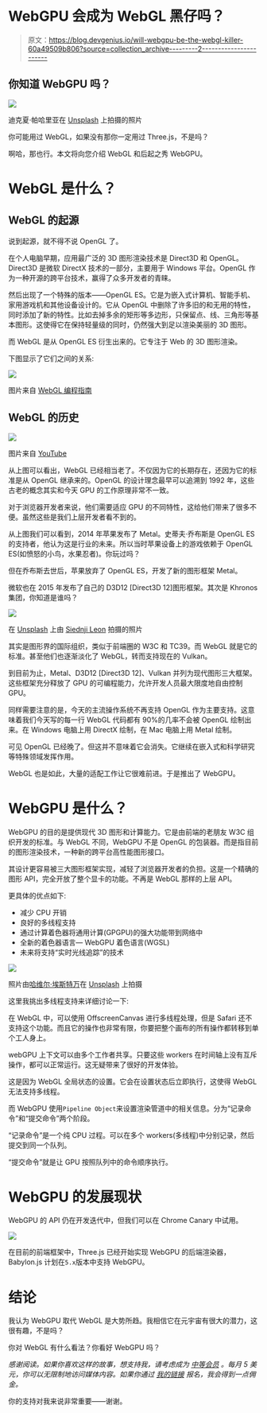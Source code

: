 # WebGPU 会成为 WebGL 黑仔吗？

> 原文：<https://blog.devgenius.io/will-webgpu-be-the-webgl-killer-60a49509b806?source=collection_archive---------2----------------------->

## 你知道 WebGPU 吗？

![](img/e9ce9e08a46caa7f2f6c3c5206800fb0.png)

迪克夏·帕哈里亚在 [Unsplash](https://unsplash.com?utm_source=medium&utm_medium=referral) 上拍摄的照片

你可能用过 WebGL，如果没有那你一定用过 Three.js，不是吗？

啊哈，那也行。本文将向您介绍 WebGL 和后起之秀 WebGPU。

# WebGL 是什么？

## WebGL 的起源

说到起源，就不得不说 OpenGL 了。

在个人电脑早期，应用最广泛的 3D 图形渲染技术是 Direct3D 和 OpenGL。Direct3D 是微软 DirectX 技术的一部分，主要用于 Windows 平台。OpenGL 作为一种开源的跨平台技术，赢得了众多开发者的青睐。

然后出现了一个特殊的版本——OpenGL ES。它是为嵌入式计算机、智能手机、家用游戏机和其他设备设计的。它从 OpenGL 中删除了许多旧的和无用的特性，同时添加了新的特性。比如去掉多余的矩形等多边形，只保留点、线、三角形等基本图形。这使得它在保持轻量级的同时，仍然强大到足以渲染美丽的 3D 图形。

而 WebGL 是从 OpenGL ES 衍生出来的。它专注于 Web 的 3D 图形渲染。

下图显示了它们之间的关系:

![](img/87ee33bfdc52b7d8524977b15dffbbba.png)

图片来自 [WebGL 编程指南](https://www.google.com/books/edition/WebGL_Programming_Guide/3c-jmWkLNwUC?hl=en&gbpv=0)

## WebGL 的历史

![](img/d5ba8cb0324118a70db09ca279562cde.png)

图片来自 [YouTube](https://www.youtube.com/watch?v=y2dZYG5YTRU)

从上图可以看出，WebGL 已经相当老了。不仅因为它的长期存在，还因为它的标准是从 OpenGL 继承来的。OpenGL 的设计理念最早可以追溯到 1992 年，这些古老的概念其实和今天 GPU 的工作原理非常不一致。

对于浏览器开发者来说，他们需要适应 GPU 的不同特性，这给他们带来了很多不便。虽然这些是我们上层开发者看不到的。

从上图我们可以看到，2014 年苹果发布了 Metal。史蒂夫·乔布斯是 OpenGL ES 的支持者，他认为这是行业的未来。所以当时苹果设备上的游戏依赖于 OpenGL ES(如愤怒的小鸟，水果忍者)。你玩过吗？

但在乔布斯去世后，苹果放弃了 OpenGL ES，开发了新的图形框架 Metal。

微软也在 2015 年发布了自己的 D3D12 [Direct3D 12]图形框架。其次是 Khronos 集团，你知道是谁吗？

![](img/4ad1dd487cacc46288fc55d532a6a4ea.png)

在 [Unsplash](https://unsplash.com?utm_source=medium&utm_medium=referral) 上由 [Siednji Leon](https://unsplash.com/@siednji?utm_source=medium&utm_medium=referral) 拍摄的照片

其实是图形界的国际组织，类似于前端圈的 W3C 和 TC39。而 WebGL 就是它的标准。甚至他们也逐渐淡化了 WebGL，转而支持现在的 Vulkan。

到目前为止，Metal、D3D12 [Direct3D 12]、Vulkan 并列为现代图形三大框架。这些框架充分释放了 GPU 的可编程能力，允许开发人员最大限度地自由控制 GPU。

同样需要注意的是，今天的主流操作系统不再支持 OpenGL 作为主要支持。这意味着我们今天写的每一行 WebGL 代码都有 90%的几率不会被 OpenGL 绘制出来。在 Windows 电脑上用 DirectX 绘制，在 Mac 电脑上用 Metal 绘制。

可见 OpenGL 已经晚了。但这并不意味着它会消失。它继续在嵌入式和科学研究等特殊领域发挥作用。

WebGL 也是如此，大量的适配工作让它很难前进。于是推出了 WebGPU。

# WebGPU 是什么？

WebGPU 的目的是提供现代 3D 图形和计算能力。它是由前端的老朋友 W3C 组织开发的标准。与 WebGL 不同，WebGPU 不是 OpenGL 的包装器。而是指目前的图形渲染技术，一种新的跨平台高性能图形接口。

其设计更容易被三大图形框架实现，减轻了浏览器开发者的负担。这是一个精确的图形 API，完全开放了整个显卡的功能。不再是 WebGL 那样的上层 API。

更具体的优点如下:

*   减少 CPU 开销
*   良好的多线程支持
*   通过计算着色器将通用计算(GPGPU)的强大功能带到网络中
*   全新的着色器语言— WebGPU 着色语言(WGSL)
*   未来将支持“实时光线追踪”的技术

![](img/c7bdebf7aa964821ec38df4764cf917f.png)

照片由[哈维尔·埃斯特万](https://unsplash.com/@javiestebaan?utm_source=medium&utm_medium=referral)在 [Unsplash](https://unsplash.com?utm_source=medium&utm_medium=referral) 上拍摄

这里我挑出多线程支持来详细讨论一下:

在 WebGL 中，可以使用 OffscreenCanvas 进行多线程处理，但是 Safari 还不支持这个功能。而且它的操作也非常有限，你要把整个画布的所有操作都转移到单个工人身上。

webGPU 上下文可以由多个工作者共享。只要这些 workers 在时间轴上没有互斥操作，都可以正常运行。这无疑带来了很好的开发体验。

这是因为 WebGL 全局状态的设置。它会在设置状态后立即执行，这使得 WebGL 无法支持多线程。

而 WebGPU 使用`Pipeline Object`来设置渲染管道中的相关信息。分为“记录命令”和“提交命令”两个阶段。

“记录命令”是一个纯 CPU 过程。可以在多个 workers(多线程)中分别记录，然后提交到同一个队列。

“提交命令”就是让 GPU 按照队列中的命令顺序执行。

# WebGPU 的发展现状

WebGPU 的 API 仍在开发迭代中，但我们可以在 Chrome Canary 中试用。

![](img/2c85ef5747751a73f8d479ff0006aeae.png)

在目前的前端框架中，Three.js 已经开始实现 WebGPU 的后端渲染器，Babylon.js 计划在`5.x`版本中支持 WebGPU。

# 结论

我认为 WebGPU 取代 WebGL 是大势所趋。我相信它在元宇宙有很大的潜力，这很有趣，不是吗？

你对 WebGL 有什么看法？你看好 WebGPU 吗？

*感谢阅读。如果你喜欢这样的故事，想支持我，请考虑成为* [*中等会员*](https://medium.com/@islizeqiang/membership) *。每月 5 美元，你可以无限制地访问媒体内容。如果你通过* [*我的链接*](https://medium.com/@islizeqiang/membership) *报名，我会得到一点佣金。*

你的支持对我来说非常重要——谢谢。